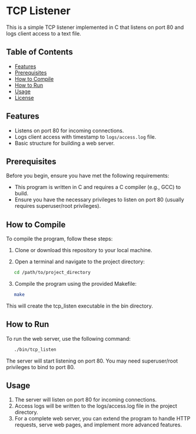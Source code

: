 # TCP Listener

This is a simple TCP listener implemented in C that listens on port 80 and logs client access to a text file.

## Table of Contents
- [Features](#features)
- [Prerequisites](#prerequisites)
- [How to Compile](#how-to-compile)
- [How to Run](#how-to-run)
- [Usage](#usage)
- [License](#license)

## Features

- Listens on port 80 for incoming connections.
- Logs client access with timestamp to `logs/access.log` file.
- Basic structure for building a web server.

## Prerequisites

Before you begin, ensure you have met the following requirements:

- This program is written in C and requires a C compiler (e.g., GCC) to build.
- Ensure you have the necessary privileges to listen on port 80 (usually requires superuser/root privileges).

## How to Compile

To compile the program, follow these steps:

1. Clone or download this repository to your local machine.

2. Open a terminal and navigate to the project directory:

```bash
   cd /path/to/project_directory
```
3. Compile the program using the provided Makefile:
```bash
   make
```
This will create the tcp_listen executable in the bin directory.

## How to Run

To run the web server, use the following command:

```bash
   ./bin/tcp_listen
```
The server will start listening on port 80. You may need superuser/root privileges to bind to port 80.

## Usage
1. The server will listen on port 80 for incoming connections.
2. Access logs will be written to the logs/access.log file in the project directory.
3. For a complete web server, you can extend the program to handle HTTP requests, serve web pages, and implement more advanced features.

